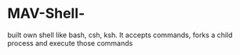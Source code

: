 # MAV-Shell-
built own shell like bash, csh, ksh. It accepts commands, forks a child process and execute those commands
